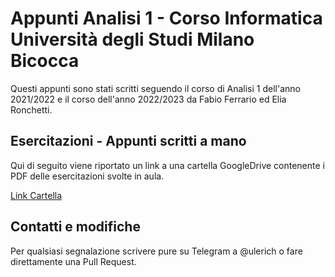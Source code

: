 # Appunti Analisi 1 - Corso Informatica Università degli Studi Milano Bicocca

Questi appunti sono stati scritti seguendo il corso di Analisi 1 dell'anno 2021/2022 e il corso dell'anno 2022/2023
da Fabio Ferrario ed Elia Ronchetti.

## Esercitazioni - Appunti scritti a mano

Qui di seguito viene riportato un link a una cartella GoogleDrive contenente i PDF delle esercitazioni svolte in aula.

[Link Cartella](https://drive.google.com/drive/u/0/folders/1BuaDtuZ-GcNLsGHGdKBsQfyBsgs0Ookn)

## Contatti e modifiche

Per qualsiasi segnalazione scrivere pure su Telegram a @ulerich o fare direttamente una Pull Request.